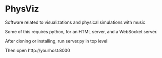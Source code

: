 # PhysViz
Software related to visualizations and physical simulations with music

Some of this requires python, for an HTML server, and a WebSocket server.

After cloning or installing, run server.py in top level

Then open http://yourhost:8000


